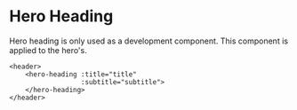 # Hero Heading

Hero heading is only used as a development component. This component is applied to the hero's.

```
<header>
    <hero-heading :title="title" 
                  :subtitle="subtitle">
    </hero-heading>
</header>
```


